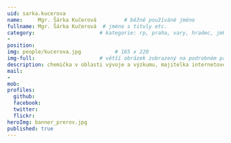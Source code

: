 ```yaml
---
uid: sarka.kucerova
name:     Mgr. Šárka Kučerová         # běžně používáné jméno
fullname: Mgr. Šárka Kučerová  # jméno s tituly etc.
category:                     # kategorie: rp, praha, vary, hradec, jmk, senat
- 
position:
img: people/kucerova.jpg           # 165 x 220
img-full:                     # větší obrázek zobrazený na podrobném profilu
description: chemička v oblasti vývoje a výzkumu, majitelka internetového obchodu s dětským outdoorovým oblečením         # kratký popis, max 160 znaků
mail:
- 
mob:         
profiles:
  github:
  facebook:       
  twitter:        
  flickr:       
heroImg: banner_prerov.jpg
published: true
---
```

